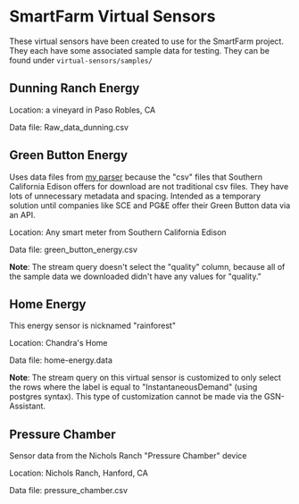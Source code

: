 # SmartFarm Virtual Sensors

These virtual sensors have been created to use for the SmartFarm project. They each have some associated sample data for testing.
They can be found under `virtual-sensors/samples/`

## Dunning Ranch Energy

Location: a vineyard in Paso Robles, CA

Data file: Raw_data_dunning.csv

## Green Button Energy
Uses data files from [my parser](https://github.com/kjorg50/greenButtonParser) because the "csv" files that Southern California
Edison offers for download are not traditional csv files. They have lots of unnecessary metadata and spacing. Intended as a
temporary solution until companies like SCE and PG&E offer their Green Button data via an API.

Location: Any smart meter from Southern California Edison

Data file: green_button_energy.csv

**Note**: The stream query doesn't select the "quality" column, because all of the sample data we downloaded didn't have any
values for "quality."

## Home Energy
This energy sensor is nicknamed "rainforest"

Location: Chandra's Home

Data file: home-energy.data

**Note**: The stream query on this virtual sensor is customized to only select the rows where the label is equal to
"InstantaneousDemand" (using postgres syntax). This type of customization cannot be made via the GSN-Assistant.

## Pressure Chamber

Sensor data from the Nichols Ranch "Pressure Chamber" device

Location: Nichols Ranch, Hanford, CA

Data file: pressure_chamber.csv